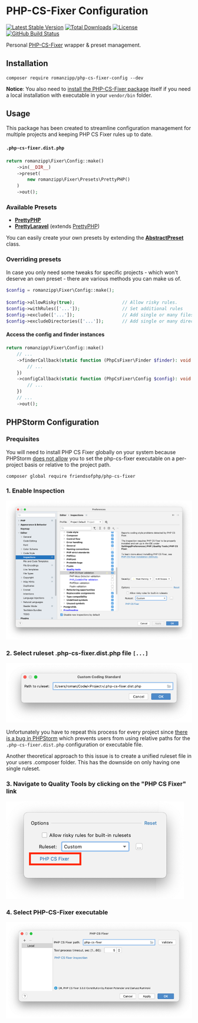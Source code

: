 # PHP-CS-Fixer Configuration

[![Latest Stable Version](https://img.shields.io/packagist/v/romanzipp/PHP-CS-Fixer-Config.svg?style=flat-square)](https://packagist.org/packages/romanzipp/php-cs-fixer-config)
[![Total Downloads](https://img.shields.io/packagist/dt/romanzipp/PHP-CS-Fixer-Config.svg?style=flat-square)](https://packagist.org/packages/romanzipp/php-cs-fixer-config)
[![License](https://img.shields.io/packagist/l/romanzipp/PHP-CS-Fixer-Config.svg?style=flat-square)](https://packagist.org/packages/romanzipp/php-cs-fixer-config)
[![GitHub Build Status](https://img.shields.io/github/workflow/status/romanzipp/PHP-CS-Fixer-Config/Tests?style=flat-square)](https://github.com/romanzipp/PHP-CS-Fixer-Config/actions)

Personal [PHP-CS-Fixer](https://github.com/FriendsOfPHP/PHP-CS-Fixer) wrapper & preset management.

## Installation

```
composer require romanzipp/php-cs-fixer-config --dev
```

**Notice**: You also need to [install the PHP-CS-Fixer package](https://github.com/FriendsOfPHP/PHP-CS-Fixer#installation) itself if you need a local installation with executable in your `vendor/bin` folder.

## Usage

This package has been created to streamline configuration management for multiple projects and keeping PHP CS Fixer rules up to date.

#### `.php-cs-fixer.dist.php`

```php
return romanzipp\Fixer\Config::make()
    ->in(__DIR__)
    ->preset(
        new romanzipp\Fixer\Presets\PrettyPHP()
    )
    ->out();
```

### Available Presets

- [**PrettyPHP**](src/Presets/PrettyPHP.php)
- [**PrettyLaravel**](src/Presets/PrettyLaravel.php) (extends [PrettyPHP](src/Presets/PrettyPHP.php))

You can easily create your own presets by extending the [**AbstractPreset**](src/Presets/AbstractPreset.php) class.

### Overriding presets

In case you only need some tweaks for specific projects - which won't deserve an own preset - there are various methods you can make us of.

```php
$config = romanzipp\Fixer\Config::make();

$config->allowRisky(true);                  // Allow risky rules.
$config->withRules(['...']);                // Set additional rules
$config->exclude(['...']);                  // Add single or many files to the list of excluded files.
$config->excludeDirectories(['...']);       // Add single or many directories to the list of excluded directories.
```

#### Access the config and finder instances

```php
return romanzipp\Fixer\Config::make()
    // ...
    ->finderCallback(static function (PhpCsFixer\Finder $finder): void {
        // ...
    })
    ->configCallback(static function (PhpCsFixer\Config $config): void {
        // ...
    })
    // ...
    ->out();
```

## PHPStorm Configuration

### Prequisites

You will need to install PHP CS Fixer globally on your system because PHPStorm [does not allow](https://youtrack.jetbrains.com/issue/WI-56557) you to set the php-cs-fixer executable on a per-project basis or relative to the project path.

```shell
composer global require friendsofphp/php-cs-fixer
```
### 1. Enable Inspection

![](images/inspection.png)

### 2. Select ruleset .php-cs-fixer.dist.php file `[...]`

![](images/ruleset.png)

Unfortunately you have to repeat this process for every project since [there is a bug in PHPStorm](https://youtrack.jetbrains.com/issue/WI-56557) which prevents users from using relative paths for the `.php-cs-fixer.dist.php` configuration or executable file.

Another theoretical approach to this issue is to create a unified ruleset file in your users .composer folder. This has the downside on only having one single ruleset.

### 3. Navigate to Quality Tools by clicking on the "PHP CS Fixer" link

![](images/navigate.png)

### 4. Select PHP-CS-Fixer executable

![](images/executable.png)
